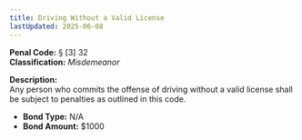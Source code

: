 ```yaml
---
title: Driving Without a Valid License
lastUpdated: 2025-06-08
---
```


**Penal Code:** § [3] 32  
**Classification:** *Misdemeanor*

**Description:**  
Any person who commits the offense of driving without a valid license shall be subject to penalties as outlined in this code.

- **Bond Type:** N/A  
- **Bond Amount:** $1000
